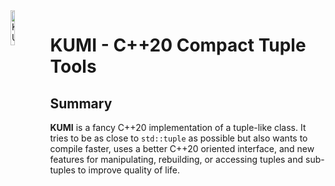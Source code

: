 <img src="https://raw.githubusercontent.com/jfalcou/kumi/main/docs/kumi.png" alt="KUMI Logo : s tack of triangles of variabel shades of purple" data-canonical-src="https://raw.githubusercontent.com/jfalcou/main/kumi/docs/kumi.png" align="left"  width="12%" height="12%" />

# KUMI - C++20 Compact Tuple Tools

## Summary

**KUMI** is a fancy C++20 implementation of a tuple-like class. It tries to be as close to `std::tuple` as possible but also wants to compile faster, uses a better C++20 oriented interface, and new features for manipulating, rebuilding, or accessing tuples and sub-tuples to improve quality of life.

